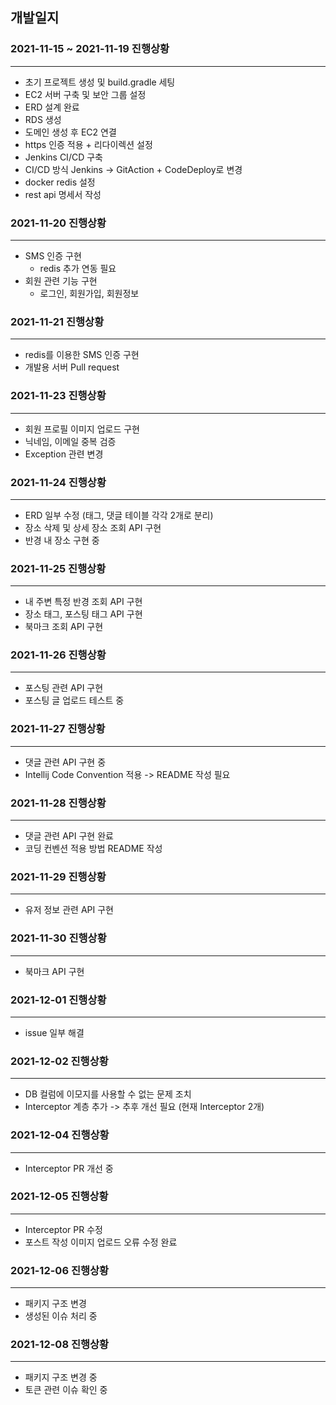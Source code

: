 ## 개발일지

### 2021-11-15 ~ 2021-11-19 진행상황
- - -
- 초기 프로젝트 생성 및 build.gradle 세팅
- EC2 서버 구축 및 보안 그룹 설정
- ERD 설계 완료
- RDS 생성
- 도메인 생성 후 EC2 연결
- https 인증 적용 + 리다이렉션 설정
- Jenkins CI/CD 구축
- CI/CD 방식 Jenkins -> GitAction + CodeDeploy로 변경
- docker redis 설정
- rest api 명세서 작성

### 2021-11-20 진행상황
- - -
- SMS 인증 구현
  - redis 추가 연동 필요
- 회원 관련 기능 구현
  - 로그인, 회원가입, 회원정보

### 2021-11-21 진행상황
- - -
- redis를 이용한 SMS 인증 구현
- 개발용 서버 Pull request 

### 2021-11-23 진행상황
- - -
- 회원 프로필 이미지 업로드 구현
- 닉네임, 이메일 중복 검증
- Exception 관련 변경

### 2021-11-24 진행상황
- - -
- ERD 일부 수정 (태그, 댓글 테이블 각각 2개로 분리)
- 장소 삭제 및 상세 장소 조회 API 구현
- 반경 내 장소 구현 중

### 2021-11-25 진행상황
- - - 
- 내 주변 특정 반경 조회 API 구현 
- 장소 태그, 포스팅 태그 API 구현
- 북마크 조회 API 구현

### 2021-11-26 진행상황
- - - 
- 포스팅 관련 API 구현
- 포스팅 글 업로드 테스트 중

### 2021-11-27 진행상황
- - -
- 댓글 관련 API 구현 중
- Intellij Code Convention 적용 -> README 작성 필요

### 2021-11-28 진행상황
- - -
- 댓글 관련 API 구현 완료
- 코딩 컨벤션 적용 방법 README 작성

### 2021-11-29 진행상황
- - -
- 유저 정보 관련 API 구현

### 2021-11-30 진행상황
- - -
- 북마크 API 구현

### 2021-12-01 진행상황
- - -
- issue 일부 해결

### 2021-12-02 진행상황
- - -
- DB 컬럼에 이모지를 사용할 수 없는 문제 조치
- Interceptor 계층 추가 -> 추후 개선 필요 (현재 Interceptor 2개)

### 2021-12-04 진행상황
- - -
- Interceptor PR 개선 중

### 2021-12-05 진행상황
- - -
- Interceptor PR 수정
- 포스트 작성 이미지 업로드 오류 수정 완료

### 2021-12-06 진행상황
- - -
- 패키지 구조 변경
- 생성된 이슈 처리 중

### 2021-12-08 진행상황
- - -
- 패키지 구조 변경 중
- 토큰 관련 이슈 확인 중

